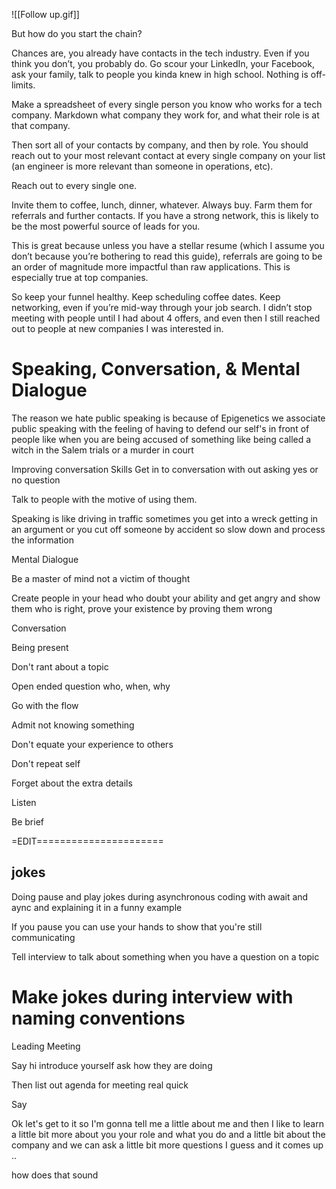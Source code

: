 ![[Follow up.gif]]

But how do you start the chain?  
  
Chances are, you already have contacts in the tech industry. Even if you think you don’t, you probably do. Go scour your LinkedIn, your Facebook, ask your family, talk to people you kinda knew in high school. Nothing is off-limits.  
  
Make a spreadsheet of every single person you know who works for a tech company. Markdown what company they work for, and what their role is at that company.  
  
Then sort all of your contacts by company, and then by role. You should reach out to your most relevant contact at every single company on your list (an engineer is more relevant than someone in operations, etc).  
  
Reach out to every single one.  
  
Invite them to coffee, lunch, dinner, whatever. Always buy. Farm them for referrals and further contacts. If you have a strong network, this is likely to be the most powerful source of leads for you.  
  
This is great because unless you have a stellar resume (which I assume you don’t because you’re bothering to read this guide), referrals are going to be an order of magnitude more impactful than raw applications. This is especially true at top companies.  
  
So keep your funnel healthy. Keep scheduling coffee dates. Keep networking, even if you’re mid-way through your job search. I didn’t stop meeting with people until I had about 4 offers, and even then I still reached out to people at new companies I was interested in.  
  
  
  
  
Speaking, Conversation, & Mental Dialogue  
================================  
  
The reason we hate public speaking is because of Epigenetics we associate public speaking with the feeling of having to defend our self's in front of people like when you are being accused of something like being called a witch in the Salem trials or a murder in court  
  
Improving conversation Skills Get in to conversation with out asking yes or no question  
  
Talk to people with the motive of using them.  
  
Speaking is like driving in traffic sometimes you get into a wreck getting in an argument or you cut off someone by accident so slow down and process the information  
  
  
Mental Dialogue  
  
Be a master of mind not a victim of thought  
  
Create people in your head who doubt your ability and get angry and show them who is right, prove your existence by proving them wrong  
  
Conversation  
  
Being present  
  
Don't rant about a topic  
  
Open ended question who, when, why  
  
Go with the flow  
  
Admit not knowing something  
  
Don't equate your experience to others  
  
Don't repeat self  
  
Forget about the extra details  
  
Listen  
  
Be brief  
  
=EDIT======================  
  
jokes  
---------  
Doing pause and play jokes during asynchronous coding with await and aync and explaining it in a funny example  
  
If you pause you can use your hands to show that you're still communicating  
  
Tell interview to talk about something when you have a question on a topic  
  
Make jokes during interview with naming conventions  
=========================  
  
Leading Meeting  
  
Say hi introduce yourself ask how they are doing  
  
Then list out agenda for meeting real quick  
  
Say  
  
Ok let's get to it so I'm gonna tell me a little about me and then I like to learn a little bit more about you your role and what you do and a little bit about the company and we can ask a little bit more questions I guess and it comes up ..  
  
how does that sound